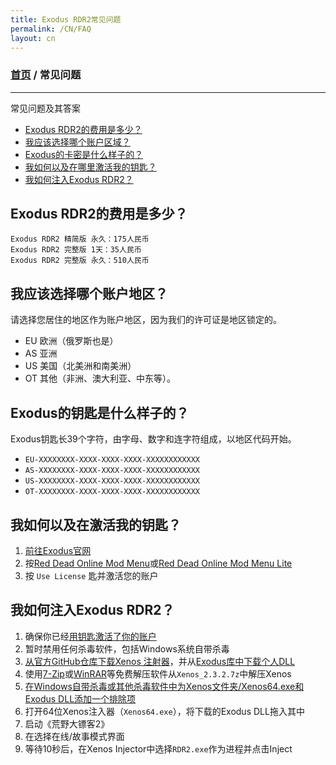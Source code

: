 ```yaml
---
title: Exodus RDR2常见问题
permalink: /CN/FAQ
layout: cn
---
```

### [首页](../index.md) / 常见问题
---
常见问题及其答案
- [Exodus RDR2的费用是多少？](#exodus-rdr2的费用是多少)
- [我应该选择哪个账户区域？](#我应该选择哪个账户区域)
- [Exodus的卡密是什么样子的？](#exodus的卡密是什么样子的)
- [我如何以及在哪里激活我的钥匙？](#我如何以及在哪里激活我的钥匙)
- [我如何注入Exodus RDR2？](#我如何注入exodus-rdr2)

## Exodus RDR2的费用是多少？
```
Exodus RDR2 精简版 永久：175人民币
Exodus RDR2 完整版 1天：35人民币
Exodus RDR2 完整版 永久：510人民币
```

## 我应该选择哪个账户地区？
请选择您居住的地区作为账户地区，因为我们的许可证是地区锁定的。
- EU 欧洲（俄罗斯也是）
- AS 亚洲
- US 美国（北美洲和南美洲）
- OT 其他（非洲、澳大利亚、中东等）。

## Exodus的钥匙是什么样子的？
Exodus钥匙长39个字符，由字母、数字和连字符组成，以地区代码开始。
- `EU-XXXXXXXX-XXXX-XXXX-XXXX-XXXXXXXXXXXX`
- `AS-XXXXXXXX-XXXX-XXXX-XXXX-XXXXXXXXXXXX`
- `US-XXXXXXXX-XXXX-XXXX-XXXX-XXXXXXXXXXXX`
- `OT-XXXXXXXX-XXXX-XXXX-XXXX-XXXXXXXXXXXX`

## 我如何以及在激活我的钥匙？
1. [前往Exodus官网](https://exodusmenu.com/store)
2. 按[Red Dead Online Mod Menu](https://exodusmenu.com/store/red-dead-online/rdr-online-mod-menu/view)或[Red Dead Online Mod Menu Lite](https://exodusmenu.com/store/red-dead-online/rdr-online-mod-menu-lite/view)
3. 按 `Use License` 匙并激活您的账户

## 我如何注入Exodus RDR2？
1. 确保你已经[用钥匙激活了你的账户](#我如何以及在激活我的钥匙)
2. 暂时禁用任何杀毒软件，包括Windows系统自带杀毒
3. [从官方GitHub仓库下载Xenos 注射器](https://github.com/DarthTon/Xenos/releases/download/2.3.2/Xenos_2.3.2.7z)，并从[Exodus库中下载个人DLL](https://exodusmenu.com/account/library)
4. 使用[7-Zip](https://www.7-zip.org/download.html)或[WinRAR](https://www.rarlab.com/download.htm)等免费解压软件从`Xenos_2.3.2.7z`中解压Xenos
5. [在Windows自带杀毒或其他杀毒软件中为Xenos文件夹/Xenos64.exe和Exodus DLL添加一个排除项](https://support.microsoft.com/zh-CN/windows/add-an-exclusion-to-windows-security-811816c0-4dfd-af4a-47e4-c301afe13b26)
6. 打开64位Xenos注入器（`Xenos64.exe`），将下载的Exodus DLL拖入其中
7. 启动《荒野大镖客2》
8. 在选择在线/故事模式界面
9. 等待10秒后，在Xenos Injector中选择`RDR2.exe`作为进程并点击Inject
